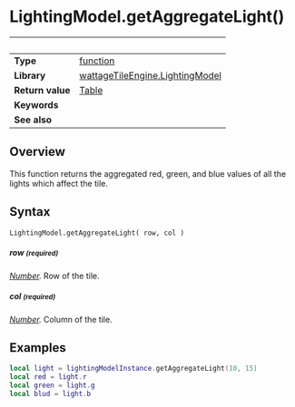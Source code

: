 # LightingModel.getAggregateLight()

|                      | &nbsp; 
| -------------------- | ---------------------------------------------------------------
| __Type__             | [function](http://docs.coronalabs.com/api/type/Function.html)
| __Library__          | [wattageTileEngine.LightingModel](type_lightingModel.markdown)
| __Return value__     | [Table](http://docs.coronalabs.com/api/type/Table.html)
| __Keywords__         | 
| __See also__         | 


## Overview

This function returns the aggregated red, green, and blue values of all
the lights which affect the tile.


## Syntax

	LightingModel.getAggregateLight( row, col )

##### row <small>(required)</small>
_[Number](https://docs.coronalabs.com/api/type/Number.html)._
Row of the tile.

##### col <small>(required)</small>
_[Number](https://docs.coronalabs.com/api/type/Number.html)._
Column of the tile.


## Examples

``````lua
local light = lightingModelInstance.getAggregateLight(10, 15)
local red = light.r
local green = light.g
local blud = light.b
``````
